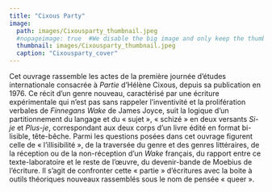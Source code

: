 ```yaml
---
title: "Cixous Party"
image:
  path: images/Cixousparty_thumbnail.jpeg
  #nopageimage: true  #We disable the big image and only keep the thumbnail
  thumbnail: images/Cixousparty_thumbnail.jpeg
  caption: "Cixousparty_cover"
---
```


Cet ouvrage rassemble les actes de la première journée d’études internationale consacrée à *Partie* d’Hélène Cixous, depuis sa publication en 1976. Ce récit d’un genre nouveau, caractérisé par une écriture expérimentale qui n’est pas sans rappeler l’inventivité et la prolifération verbales de *Finnegans Wake* de James Joyce, suit la logique d’un partitionnement du langage et du « sujet », « schizé » en deux versants *Si-je* et *Plus-je*, correspondant aux deux corps d’un livre édité en format bi-lisible, tête-bêche. Parmi les questions posées dans cet ouvrage figurent celle de « l’illisibilité », de la traversée du genre et des genres littéraires, de la réception ou de la non-réception d’un *Wake* français, du rapport entre ce texte-laboratoire et le reste de l’œuvre, du devenir-bande de Moebius de l’écriture. Il s’agit de confronter cette « partie » d’écritures avec la boite à outils théoriques nouveaux rassemblés sous le nom de pensée « queer ».
